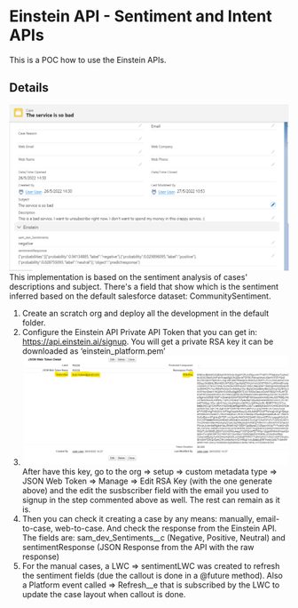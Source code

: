 # Einstein API - Sentiment and Intent APIs

This is a POC how to use the Einstein APIs.

## Details
![This is an output](https://github.com/krukmat/einstein-api/blob/fd651c1c440c75711c2df3278c5991463e8d589c/image/einsteinapi-case.png)
This implementation is based on the sentiment analysis of cases' descriptions and subject. There's a field that show which is the sentiment inferred based on the default salesforce dataset: CommunitySentiment. 
1. Create an scratch org and deploy all the development in the default folder. 
2. Configure the Einstein API Private API Token that you can get in: https://api.einstein.ai/signup. You will get a private RSA key it can be downloaded as ‘einstein_platform.pem’ 
3. ![This is an output](https://github.com/krukmat/einstein-api/blob/7dec4cf67b47e1ec56933d2d4fc1b6638f03d090/image/config-api-setup.png) 
After have this key, go to the org => setup => custom metadata type => JSON Web Token => Manage => Edit RSA Key (with the one generate above) and the edit the susbscriber field with the email you used to signup in the step commented above as well. The rest can remain as it is. 
4. Then you can check it creating a case by any means: manually, email-to-case, web-to-case. And check the response from the Einstein API. The fields are: sam_dev_Sentiments__c (Negative, Positive, Neutral) and sentimentResponse (JSON Response from the API with the raw  response)
5. For the manual cases, a LWC => sentimentLWC was created to refresh the sentiment fields (due the callout is done in a @future method). Also a Platform event called => Refresh__e that is subscribed by the LWC to update the case layout when callout is done.

